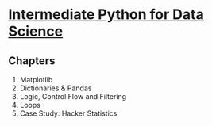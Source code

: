 # [Intermediate Python for Data Science](https://www.datacamp.com/courses/intermediate-python-for-data-science)

## Chapters

1. Matplotlib
2. Dictionaries & Pandas
3. Logic, Control Flow and Filtering
4. Loops
5. Case Study: Hacker Statistics
